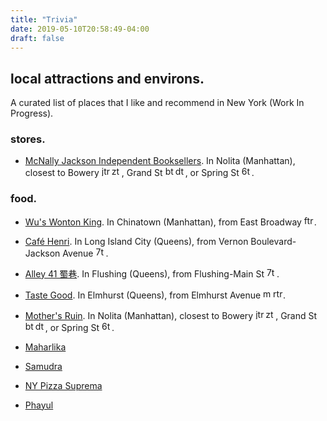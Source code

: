 ```yaml
---
title: "Trivia"
date: 2019-05-10T20:58:49-04:00
draft: false
---
```


## local attractions and environs. 
A curated list of places that I like and recommend in New York (Work In Progress).

### stores.
* [McNally Jackson Independent Booksellers](https://www.mcnallyjackson.com/). In Nolita (Manhattan), closest to Bowery <img alt="jtrain" src="/img/jtrain.png" style="width:16px;height:16px;margin: auto"><img alt="ztrain" src="/img/ztrain.png" style="width:16px;height:16px;margin: auto">, Grand St <img alt="btrain" src="/img/btrain.png" style="width:16px;height:16px;margin: auto"><img alt="dtrain" src="/img/dtrain.png" style="width:16px;height:16px;margin: auto">, or Spring St <img alt="6train" src="/img/6train.png" style="width:16px;height:16px;margin: auto">.


### food.

* [Wu's Wonton King](http://www.wuswontonking.com/). In Chinatown (Manhattan), from East Broadway <img alt="ftrain" src="/img/ftrain.png" style="width:16px;height:16px;margin: auto">.

* [Café Henri](https://www.henrinyc.com/). In Long Island City (Queens), from Vernon Boulevard-Jackson Avenue <img alt="7train" src="/img/7train.png" style="width:16px;height:16px;margin: auto">.



* [Alley 41 蜀巷](https://www.alley41.com/). In Flushing (Queens), from Flushing-Main St <img alt="7train" src="/img/7train.png" style="width:16px;height:16px;margin: auto">.

* [Taste Good](https://www.yelp.com/biz/taste-good-malaysian-cuisine-elmhurst). In Elmhurst (Queens), from Elmhurst Avenue <img alt="mtrain" src="/img/mtrain.png" style="width:16px;height:16px;margin: auto"><img alt="rtrain" src="/img/rtrain.png" style="width:16px;height:16px;margin: auto">.


* [Mother's Ruin](https://www.mothersruinnyc.com/). In Nolita (Manhattan), closest to Bowery <img alt="jtrain" src="/img/jtrain.png" style="width:16px;height:16px;margin: auto"><img alt="ztrain" src="/img/ztrain.png" style="width:16px;height:16px;margin: auto">, Grand St <img alt="btrain" src="/img/btrain.png" style="width:16px;height:16px;margin: auto"><img alt="dtrain" src="/img/dtrain.png" style="width:16px;height:16px;margin: auto">, or Spring St <img alt="6train" src="/img/6train.png" style="width:16px;height:16px;margin: auto">.


* [Maharlika](http://maharlikanyc.com/)

* [Samudra](https://samudrarestaurant.com/)

* [NY Pizza Suprema](http://nypizzasuprema.com/)

* [Phayul](http://places.singleplatform.com/phayul-/menu?ref=google)

